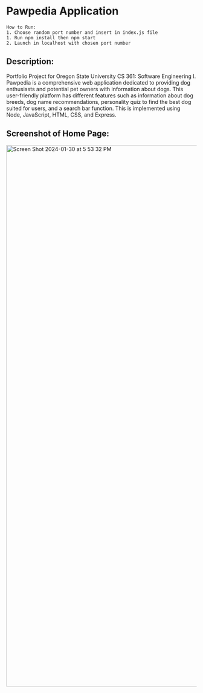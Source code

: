 # Pawpedia Application

```
How to Run:
1. Choose random port number and insert in index.js file
1. Run npm install then npm start
2. Launch in localhost with chosen port number
```

## Description:
Portfolio Project for Oregon State University CS 361: Software Engineering I. Pawpedia is a comprehensive web application dedicated to providing dog enthusiasts and potential pet owners with information about dogs. This user-friendly platform has different features such as information about dog breeds, dog name recommendations, personality quiz to find the best dog suited for users, and a search bar function. This is implemented using Node, JavaScript, HTML, CSS, and Express.

## Screenshot of Home Page:
<img width="1434" alt="Screen Shot 2024-01-30 at 5 53 32 PM" src="https://github.com/nguyquyn/Pawpedia-App/assets/91487679/847d88ac-d7cd-46ac-99e8-2652daaa56cd">

